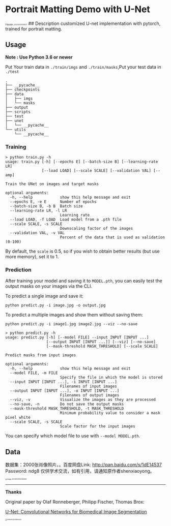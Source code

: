 # Portrait Matting Demo with U-Net

<img src="https://frank-first.oss-cn-hangzhou.aliyuncs.com/images/%E5%BE%AE%E4%BF%A1%E5%9B%BE%E7%89%87_202305101159521.jpg" alt="微信图片_202305101159521" style="zoom:35%;" />
## Description
customized U-net implementation with pytorch, trained for portrait matting. 


## Usage
**Note : Use Python 3.6 or newer**

Put Your train data in `./train/imgs` and `./train/masks`,Put your test data in `./test`
```
.
├── __pycache__
├── checkpoints
├── data
│   ├── imgs
│   └── masks
├── output
├── scripts
├── test
├── unet
│   └── __pycache__
└── utils
    └── __pycache__

```
### Training

```console
> python train.py -h
usage: train.py [-h] [--epochs E] [--batch-size B] [--learning-rate LR]
                [--load LOAD] [--scale SCALE] [--validation VAL] [--amp]

Train the UNet on images and target masks

optional arguments:
  -h, --help            show this help message and exit
  --epochs E, -e E      Number of epochs
  --batch-size B, -b B  Batch size
  --learning-rate LR, -l LR
                        Learning rate
  --load LOAD, -f LOAD  Load model from a .pth file
  --scale SCALE, -s SCALE
                        Downscaling factor of the images
  --validation VAL, -v VAL
                        Percent of the data that is used as validation (0-100)
```

By default, the `scale` is 0.5, so if you wish to obtain better results (but use more memory), set it to 1.


### Prediction

After training your model and saving it to `MODEL.pth`, you can easily test the output masks on your images via the CLI.

To predict a single image and save it:

`python predict.py -i image.jpg -o output.jpg`

To predict a multiple images and show them without saving them:

`python predict.py -i image1.jpg image2.jpg --viz --no-save`

```console
> python predict.py -h
usage: predict.py [-h] [--model FILE] --input INPUT [INPUT ...] 
                  [--output INPUT [INPUT ...]] [--viz] [--no-save]
                  [--mask-threshold MASK_THRESHOLD] [--scale SCALE]

Predict masks from input images

optional arguments:
  -h, --help            show this help message and exit
  --model FILE, -m FILE
                        Specify the file in which the model is stored
  --input INPUT [INPUT ...], -i INPUT [INPUT ...]
                        Filenames of input images
  --output INPUT [INPUT ...], -o INPUT [INPUT ...]
                        Filenames of output images
  --viz, -v             Visualize the images as they are processed
  --no-save, -n         Do not save the output masks
  --mask-threshold MASK_THRESHOLD, -t MASK_THRESHOLD
                        Minimum probability value to consider a mask pixel white
  --scale SCALE, -s SCALE
                        Scale factor for the input images
```
You can specify which model file to use with `--model MODEL.pth`.

## Data

数据集：2000张肖像照片。。百度网盘Link: http://pan.baidu.com/s/1dE14537 Password: ndg8 仅供学术交流，如有引用，请通知原作者shenxiaoyong。

<img src="https://frank-first.oss-cn-hangzhou.aliyuncs.com/images/image-20230510152236389.png" alt="image-20230510152236389" style="zoom:33%;" />


---

**Thanks**

Original paper by Olaf Ronneberger, Philipp Fischer, Thomas Brox:

[U-Net: Convolutional Networks for Biomedical Image Segmentation](https://arxiv.org/abs/1505.04597)

<img src="https://i.imgur.com/jeDVpqF.png" alt="network architecture" style="zoom: 33%;" />
